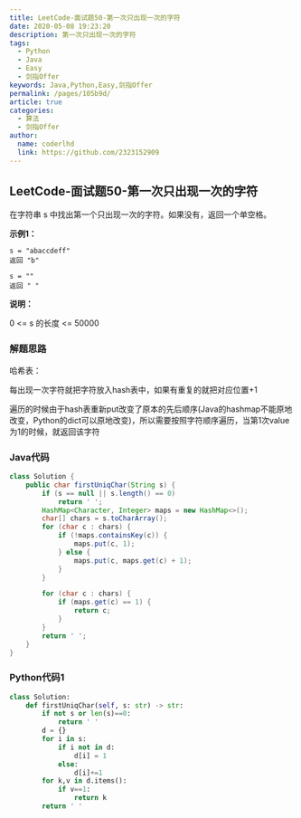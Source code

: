 ```yaml
---
title: LeetCode-面试题50-第一次只出现一次的字符
date: 2020-05-08 19:23:20
description: 第一次只出现一次的字符
tags: 
  - Python
  - Java
  - Easy
  - 剑指Offer
keywords: Java,Python,Easy,剑指Offer
permalink: /pages/105b9d/
article: true
categories: 
  - 算法
  - 剑指Offer
author: 
  name: coderlhd
  link: https://github.com/2323152909
---
```


## LeetCode-面试题50-第一次只出现一次的字符 

在字符串 s 中找出第一个只出现一次的字符。如果没有，返回一个单空格。

 <!--more-->

**示例1：**

```
s = "abaccdeff"
返回 "b"

s = "" 
返回 " "
```

**说明：**

0 <= s 的长度 <= 50000

### 解题思路

哈希表：

每出现一次字符就把字符放入hash表中，如果有重复的就把对应位置+1

遍历的时候由于hash表重新put改变了原本的先后顺序(Java的hashmap不能原地改变，Python的dict可以原地改变)，所以需要按照字符顺序遍历，当第1次value为1的时候，就返回该字符

### Java代码

```java
class Solution {
    public char firstUniqChar(String s) {
        if (s == null || s.length() == 0)
            return ' ';
        HashMap<Character, Integer> maps = new HashMap<>();
        char[] chars = s.toCharArray();
        for (char c : chars) {
            if (!maps.containsKey(c)) {
                maps.put(c, 1);
            } else {
                maps.put(c, maps.get(c) + 1);
            }
        }

        for (char c : chars) {
            if (maps.get(c) == 1) {
                return c;
            }
        }
        return ' ';
    }
}
```

### Python代码1

```python
class Solution:
    def firstUniqChar(self, s: str) -> str:
        if not s or len(s)==0:
            return ' '
        d = {}
        for i in s:
            if i not in d:
                d[i] = 1
            else:
                d[i]+=1
        for k,v in d.items():
            if v==1:
                return k
        return ' '
```